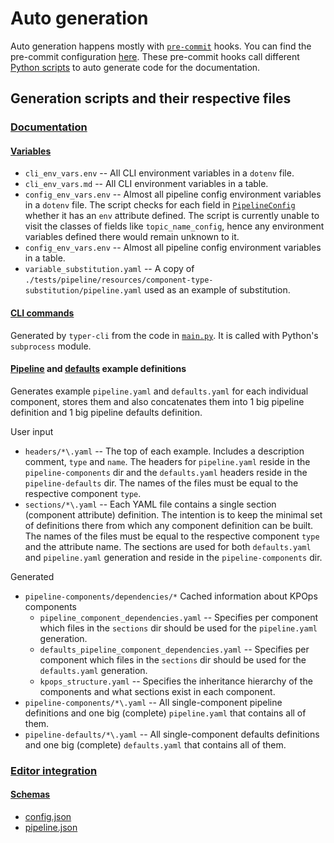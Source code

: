 # Auto generation

Auto generation happens mostly with [`pre-commit`](https://pre-commit.com/) hooks. You can find the pre-commit configuration [here](https://github.com/bakdata/kpops/blob/main/.pre-commit-config.yaml). These pre-commit hooks call different [Python scripts](https://github.com/bakdata/kpops/tree/main/hooks) to auto generate code for the documentation.

## Generation scripts and their respective files

### [Documentation](https://github.com/bakdata/kpops/tree/main/hooks/gen_docs)

#### [Variables](https://github.com/bakdata/kpops/tree/main/docs/docs/resources/variables)

- `cli_env_vars.env` -- All CLI environment variables in a `dotenv` file.
- `cli_env_vars.md` -- All CLI environment variables in a table.
- `config_env_vars.env` -- Almost all pipeline config environment variables in a `dotenv` file. The script checks for each field in [`PipelineConfig`](https://github.com/bakdata/kpops/blob/main/kpops/cli/kpops_config.py) whether it has an `env` attribute defined. The script is currently unable to visit the classes of fields like `topic_name_config`, hence any environment variables defined there would remain unknown to it.
- `config_env_vars.env` -- Almost all pipeline config environment variables in a table.
- `variable_substitution.yaml` -- A copy of `./tests/pipeline/resources/component-type-substitution/pipeline.yaml` used as an example of substitution.

#### [CLI commands](../user/references/cli-commands.md)

Generated by `typer-cli` from the code in [`main.py`](https://github.com/bakdata/kpops/blob/main/kpops/cli/main.py). It is called with Python's `subprocess` module.

#### [Pipeline](https://github.com/bakdata/kpops/tree/main/docs/docs/resources/pipeline-components) and [defaults](https://github.com/bakdata/kpops/tree/main/docs/docs/resources/pipeline-defaults) example definitions

Generates example `pipeline.yaml` and `defaults.yaml` for each individual component, stores them and also concatenates them into 1 big pipeline definition and 1 big pipeline defaults definition.

User input

- `headers/*\.yaml` -- The top of each example. Includes a description comment, `type` and `name`. The headers for `pipeline.yaml` reside in the `pipeline-components` dir and the `defaults.yaml` headers reside in the `pipeline-defaults` dir. The names of the files must be equal to the respective component `type`.
- `sections/*\.yaml` -- Each YAML file contains a single section (component attribute) definition. The intention is to keep the minimal set of definitions there from which any component definition can be built. The names of the files must be equal to the respective component `type` and the attribute name. The sections are used for both `defaults.yaml` and `pipeline.yaml` generation and reside in the `pipeline-components` dir.

Generated

- `pipeline-components/dependencies/*`
  Cached information about KPOps components
  - `pipeline_component_dependencies.yaml` -- Specifies per component which files in the `sections` dir should be used for the `pipeline.yaml` generation.
  - `defaults_pipeline_component_dependencies.yaml` -- Specifies per component which files in the `sections` dir should be used for the `defaults.yaml` generation.
  - `kpops_structure.yaml` -- Specifies the inheritance hierarchy of the components and what sections exist in each component.
- `pipeline-components/*\.yaml` -- All single-component pipeline definitions and one big (complete) `pipeline.yaml` that contains all of them.
- `pipeline-defaults/*\.yaml` -- All single-component defaults definitions and one big (complete) `defaults.yaml` that contains all of them.

### [Editor integration](https://github.com/bakdata/kpops/blob/main/hooks/gen_schema.py)

#### [Schemas](https://github.com/bakdata/kpops/tree/main/docs/docs/schema)

- [config.json](https://github.com/bakdata/kpops/blob/main/docs/docs/schema/config.json)
- [pipeline.json](https://github.com/bakdata/kpops/blob/main/docs/docs/schema/pipeline.json)
